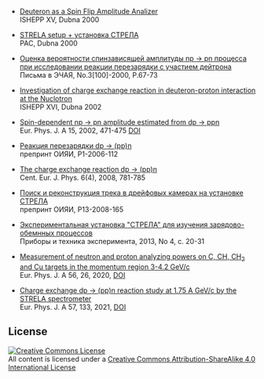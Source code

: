 * [Deuteron as a Spin Flip Amplitude Analizer](https://github.com/musinsky/articles/tree/master/2000_ISHEPP_XV)<br />
ISHEPP XV, Dubna 2000

* [STRELA setup + установка СТРЕЛА](https://github.com/musinsky/articles/tree/master/2000_PAC)<br />
PAC, Dubna 2000

* [Оценка вероятности спинзависящей амплитуды np → pn процесса при исследовании реакции перезарядки с участием дейтрона](https://github.com/musinsky/articles/tree/master/2000_PANL)<br />
Письма в ЭЧАЯ, No.3[100]-2000, P.67-73

* [Investigation of charge exchange reaction in deuteron-proton interaction at the Nuclotron](https://github.com/musinsky/articles/tree/master/2002_ISHEPP_XVI)<br />
ISHEPP XVI, Dubna 2002

* [Spin-dependent np → pn amplitude estimated from dp → ppn](https://github.com/musinsky/articles/tree/master/2002_EPJA)<br />
Eur. Phys. J. A 15, 2002, 471-475 [DOI](https://doi.org/10.1140/epja/i2002-10053-5)

* [Реакция перезарядки dp → (pp)n](https://github.com/musinsky/articles/tree/master/2006_preprintJINR)<br />
препринт ОИЯИ, P1-2006-112

* [The charge exchange reaction dp → (pp)n](https://github.com/musinsky/articles/tree/master/2008_CEJP)<br />
Cent. Eur. J. Phys. 6(4), 2008, 781-785

* [Поиск и реконструкция трека в дрейфовых камерах на установке СТРЕЛА](https://github.com/musinsky/articles/tree/master/2008_preprintJINR)<br />
препринт ОИЯИ, P13-2008-165

* [Экспериментальная установка "СТРЕЛА" для изучения зарядово-обемнных процессов](https://github.com/musinsky/articles/tree/master/2012_PTE)<br />
Приборы и техника эксперимента, 2013, No 4, с. 20-31

* [Measurement of neutron and proton analyzing powers on C, CH, CH<sub>2</sub> and Cu targets in the momentum region 3-4.2 GeV/c](https://github.com/musinsky/articles/tree/master/2019_EPJA)<br />
Eur. Phys. J. A 56, 26, 2020, [DOI](https://doi.org/10.1140/epja/s10050-020-00032-z)

* [Charge exchange dp → (pp)n reaction study at 1.75 A GeV/c by the STRELA spectrometer](https://github.com/musinsky/articles/tree/master/2021_EPJA)<br />
Eur. Phys. J. A 57, 133, 2021, [DOI](https://doi.org/10.1140/epja/s10050-021-00438-3)

License
-------
<a rel="license" href="http://creativecommons.org/licenses/by-sa/4.0/"><img alt="Creative Commons License" style="border-width:0" src="https://i.creativecommons.org/l/by-sa/4.0/88x31.png" /></a><br />All content is licensed under a <a rel="license" href="http://creativecommons.org/licenses/by-sa/4.0/">Creative Commons Attribution-ShareAlike 4.0 International License</a>
